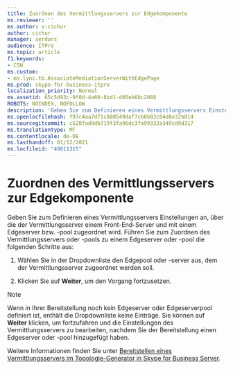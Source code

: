 ```yaml
---
title: Zuordnen des Vermittlungsservers zur Edgekomponente
ms.reviewer: ''
ms.author: v-cichur
author: cichur
manager: serdars
audience: ITPro
ms.topic: article
f1.keywords:
- CSH
ms.custom:
- ms.lync.tb.AssociateMediationServerWithEdgePage
ms.prod: skype-for-business-itpro
localization_priority: Normal
ms.assetid: 65c5d93c-9f0d-4a60-8bd1-d05eb6bc2088
ROBOTS: NOINDEX, NOFOLLOW
description: 'Geben Sie zum Definieren eines Vermittlungsservers Einstellungen an, über die der Vermittlungsserver einem Front-End-Server und mit einem Edgeserver bzw. -pool zugeordnet wird. Führen Sie zum Zuordnen des Vermittlungsservers oder -pools zu einem Edgeserver oder -pool die folgenden Schritte aus:'
ms.openlocfilehash: f97c4aa7d71c880549daf7cb6b03c04d8e32b014
ms.sourcegitcommit: c528fad9db719f3fa96dc3fa99332a349cd9d317
ms.translationtype: MT
ms.contentlocale: de-DE
ms.lasthandoff: 01/12/2021
ms.locfileid: "49811315"
---
```

# <a name="associate-mediation-server-with-edge"></a>Zuordnen des Vermittlungsservers zur Edgekomponente
 
Geben Sie zum Definieren eines Vermittlungsservers Einstellungen an, über die der Vermittlungsserver einem Front-End-Server und mit einem Edgeserver bzw. -pool zugeordnet wird. Führen Sie zum Zuordnen des Vermittlungsservers oder -pools zu einem Edgeserver oder -pool die folgenden Schritte aus:
  
1. Wählen Sie in der Dropdownliste den Edgepool oder -server aus, dem der Vermittlungsserver zugeordnet werden soll.
    
2. Klicken Sie auf **Weiter**, um den Vorgang fortzusetzen.
    
> [!NOTE]
> Wenn in Ihrer Bereitstellung noch kein Edgeserver oder Edgeserverpool definiert ist, enthält die Dropdownliste keine Einträge. Sie können auf **Weiter** klicken, um fortzufahren und die Einstellungen des Vermittlungsservers zu bearbeiten, nachdem Sie der Bereitstellung einen Edgeserver oder -pool hinzugefügt haben.
  
Weitere Informationen finden Sie unter [Bereitstellen eines Vermittlungsservers im Topologie-Generator in Skype for Business Server](../../../deploy/deploy-enterprise-voice/deploy-a-mediation-server.md).
  

